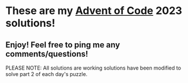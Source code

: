 # These are my [Advent of Code](https://adventofcode.com/2023/about) 2023 solutions!

## Enjoy! Feel free to ping me any comments/questions!

PLEASE NOTE: All solutions are working solutions have been modified to solve part 2 of each day's puzzle.
